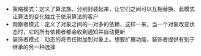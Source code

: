 - 策略模式：定义了算法族，分别封装起来，让它们之间可以互相替换，此模式让算法的变化独立于使用算法的客户
- 观察者模式：定义了对象之间的一对多的依赖，这样一来，当一个对象改变状态时，它的所有依赖者都会收到通知并自动更新
- 装饰者模式：动态的将责任附加到对象上。想要扩展功能，装饰者提供有别于继承的另一种选择

